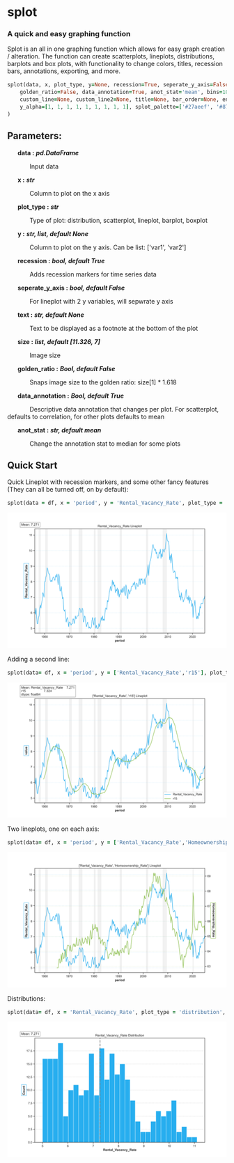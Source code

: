 # splot
### A quick and easy graphing function

Splot is an all in one graphing function which allows for easy graph creation / alteration. The function can create scatterplots, lineplots, distributions, barplots and box plots, with functionality to change colors, titles, recession bars, annotations, exporting, and more.

```ruby
splot(data, x, plot_type, y=None, recession=True, seperate_y_axis=False, text=None, size=[11.326, 7],
    golden_ratio=False, data_annotation=True, anot_stat='mean', bins=10, reg=False, reg_order=1, path=None, dpi=400,
    custom_line=None, custom_line2=None, title=None, bar_order=None, end_date=None,
    y_alpha=[1, 1, 1, 1, 1, 1, 1, 1, 1], splot_palette=['#27aeef', '#87bc45', '#ef9b20', '#b33dc6', '#E14636', '#E0C700'],
)
```

## Parameters:
&nbsp;&nbsp;&nbsp;&nbsp;&nbsp; **data :** ***pd.DataFrame***

&nbsp;&nbsp;&nbsp;&nbsp;&nbsp;&nbsp;&nbsp;&nbsp;&nbsp;&nbsp;&nbsp;&nbsp; Input data

&nbsp;&nbsp;&nbsp;&nbsp;&nbsp; **x :** ***str***

&nbsp;&nbsp;&nbsp;&nbsp;&nbsp;&nbsp;&nbsp;&nbsp;&nbsp;&nbsp;&nbsp;&nbsp; Column to plot on the x axis

&nbsp;&nbsp;&nbsp;&nbsp;&nbsp; **plot_type :** ***str***

&nbsp;&nbsp;&nbsp;&nbsp;&nbsp;&nbsp;&nbsp;&nbsp;&nbsp;&nbsp;&nbsp;&nbsp; Type of plot: distribution, scatterplot, lineplot, barplot, boxplot

&nbsp;&nbsp;&nbsp;&nbsp;&nbsp; **y :** ***str, list, default None***

&nbsp;&nbsp;&nbsp;&nbsp;&nbsp;&nbsp;&nbsp;&nbsp;&nbsp;&nbsp;&nbsp;&nbsp; Column to plot on the y axis. Can be list: ['var1', 'var2']

&nbsp;&nbsp;&nbsp;&nbsp;&nbsp; **recession :** ***bool, default True***

&nbsp;&nbsp;&nbsp;&nbsp;&nbsp;&nbsp;&nbsp;&nbsp;&nbsp;&nbsp;&nbsp;&nbsp; Adds recession markers for time series data

&nbsp;&nbsp;&nbsp;&nbsp;&nbsp; **seperate_y_axis :** ***bool, default False***

&nbsp;&nbsp;&nbsp;&nbsp;&nbsp;&nbsp;&nbsp;&nbsp;&nbsp;&nbsp;&nbsp;&nbsp; For lineplot with 2 y variables, will sepwrate y axis

&nbsp;&nbsp;&nbsp;&nbsp;&nbsp; **text :** ***str, default None***

&nbsp;&nbsp;&nbsp;&nbsp;&nbsp;&nbsp;&nbsp;&nbsp;&nbsp;&nbsp;&nbsp;&nbsp; Text to be displayed as a footnote at the bottom of the plot

&nbsp;&nbsp;&nbsp;&nbsp;&nbsp; **size :** ***list, default [11.326, 7]***

&nbsp;&nbsp;&nbsp;&nbsp;&nbsp;&nbsp;&nbsp;&nbsp;&nbsp;&nbsp;&nbsp;&nbsp; Image size

&nbsp;&nbsp;&nbsp;&nbsp;&nbsp; **golden_ratio :** ***Bool, default False***

&nbsp;&nbsp;&nbsp;&nbsp;&nbsp;&nbsp;&nbsp;&nbsp;&nbsp;&nbsp;&nbsp;&nbsp; Snaps image size to the golden ratio: size[1] * 1.618

&nbsp;&nbsp;&nbsp;&nbsp;&nbsp; **data_annotation :** ***Bool, default True***

&nbsp;&nbsp;&nbsp;&nbsp;&nbsp;&nbsp;&nbsp;&nbsp;&nbsp;&nbsp;&nbsp;&nbsp; Descriptive data annotation that changes per plot. For scatterplot, defaults to correlation, for other plots defaults to mean

&nbsp;&nbsp;&nbsp;&nbsp;&nbsp; **anot_stat :** ***str, default mean***

&nbsp;&nbsp;&nbsp;&nbsp;&nbsp;&nbsp;&nbsp;&nbsp;&nbsp;&nbsp;&nbsp;&nbsp; Change the annotation stat to median for some plots






## Quick Start


Quick Lineplot with recession markers, and some other fancy features (They can all be turned off, on by default):
```ruby
splot(data = df, x = 'period', y = 'Rental_Vacancy_Rate', plot_type = 'lineplot')
```
![alt text](https://github.com/avspinelli/Python-for-Data-Science/blob/main/splot/images/RVR.png?raw=true)

Adding a second line:
```ruby
splot(data= df, x = 'period', y = ['Rental_Vacancy_Rate','r15'], plot_type = 'lineplot', path = 'your/path/here/image.png')
```
![alt text](https://github.com/avspinelli/Python-for-Data-Science/blob/main/splot/images/RVR_R15.png?raw=true)

Two lineplots, one on each axis:
```ruby
splot(data= df, x = 'period', y = ['Rental_Vacancy_Rate','Homeownership_Rate'], plot_type = 'lineplot',seperate_y_axis = True, data_annotation = False)
```
![alt text](https://github.com/avspinelli/Python-for-Data-Science/blob/main/splot/images/RVR_HR2.png?raw=true)

Distributions:
```ruby
splot(data= df, x = 'Rental_Vacancy_Rate', plot_type = 'distribution', bins = 30,)
```
![alt text](https://github.com/avspinelli/Python-for-Data-Science/blob/main/splot/images/RVR_dist.png?raw=true)


